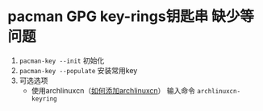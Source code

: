 # pacman GPG key-rings钥匙串 缺少等问题

1. `pacman-key --init` 初始化
2. `pacman-key --populate` 安装常用key
3. 可选选项
   * 使用archlinuxcn（[如何添加archlinuxcn](https://www.note4huiaei.tk/post/5kPmrk8a\_/)） 输入命令 `archlinuxcn-keyring`
